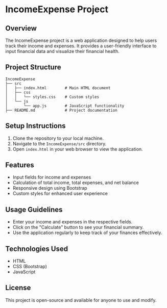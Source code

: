 # IncomeExpense Project

## Overview
The IncomeExpense project is a web application designed to help users track their income and expenses. It provides a user-friendly interface to input financial data and visualize their financial health.

## Project Structure
```
IncomeExpense
├── src
│   ├── index.html        # Main HTML document
│   ├── css
│   │   └── styles.css    # Custom styles
│   └── js
│       └── app.js        # JavaScript functionality
├── README.md             # Project documentation
```

## Setup Instructions
1. Clone the repository to your local machine.
2. Navigate to the `IncomeExpense/src` directory.
3. Open `index.html` in your web browser to view the application.

## Features
- Input fields for income and expenses
- Calculation of total income, total expenses, and net balance
- Responsive design using Bootstrap
- Custom styles for enhanced user experience

## Usage Guidelines
- Enter your income and expenses in the respective fields.
- Click on the "Calculate" button to see your financial summary.
- Use the application regularly to keep track of your finances effectively.

## Technologies Used
- HTML
- CSS (Bootstrap)
- JavaScript

## License
This project is open-source and available for anyone to use and modify.